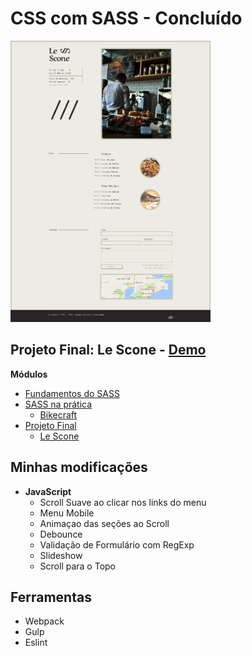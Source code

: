 # CSS com SASS - Concluído

<img src="./readme/lescone.png" height="450">

## Projeto Final: Le Scone - [Demo](https://matheusgomesweb.github.io/Cursos/Programacao/FrontEnd/Cursos-Origamid/css-com-SASS/Projeto-Final/le-scone//index.html)

**Módulos**

* [Fundamentos do SASS](https://github.com/MatheusGomesWeb/Cursos/tree/master/Programacao/FrontEnd/Cursos-Origamid/css-com-SASS/Fundamentos-SASS)
* [SASS na prática](https://github.com/MatheusGomesWeb/Cursos/tree/master/Programacao/FrontEnd/Cursos-Origamid/css-com-SASS/SASS-na-pratica)
  + [Bikecraft](https://github.com/MatheusGomesWeb/Cursos/tree/master/Programacao/FrontEnd/Cursos-Origamid/css-com-SASS/SASS-na-pratica/bikcraft)
* [Projeto Final](https://github.com/MatheusGomesWeb/Cursos/tree/master/Programacao/FrontEnd/Cursos-Origamid/css-com-SASS/Projeto-Final)
  + [Le Scone](https://github.com/MatheusGomesWeb/Cursos/tree/master/Programacao/FrontEnd/Cursos-Origamid/css-com-SASS/Projeto-Final/le-scone)
  
## Minhas modificações

* **JavaScript**
  + Scroll Suave ao clicar nos links do menu
  + Menu Mobile
  + Animaçao das seções ao Scroll
  + Debounce
  + Validação de Formulário com RegExp
  + Slideshow
  + Scroll para o Topo
  
 ## Ferramentas
  + Webpack
  + Gulp
  + Eslint
